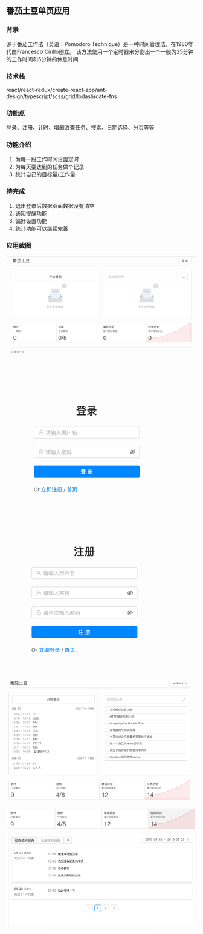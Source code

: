 ## 番茄土豆单页应用

### 背景
源于番茄工作法（英语：Pomodoro Technique）是一种时间管理法，在1980年代由Francesco Cirillo创立。 该方法使用一个定时器来分割出一个一般为25分钟的工作时间和5分钟的休息时间

### 技术栈
react/react-redux/create-react-app/ant-design/typescript/scss/grid/lodash/date-fns

### 功能点
登录、注册、计时、增删改查任务、搜索、日期选择、分页等等


### 功能介绍
1. 为每一段工作时间设置定时
2. 为每天要达到的任务做个记录
3. 统计自己的目标量/工作量

### 待完成
1. 退出登录后数据页面数据没有清空
2. 通知提醒功能
3. 偏好设置功能
4. 统计功能可以继续完善


### 应用截图

![1](/shortcut/shortcut1.png)
![2](/shortcut/shortcut2.png)
![3](/shortcut/shortcut3.png)
![5](/shortcut/shortcut5.png)
![6](/shortcut/shortcut6.png)